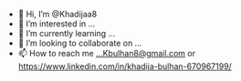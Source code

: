 - 👋 Hi, I’m @Khadijaa8
- 👀 I’m interested in ...
- 🌱 I’m currently learning ...
- 💞️ I’m looking to collaborate on ...
- 📫 How to reach me ...Kbulhan8@gmail.com or https://www.linkedin.com/in/khadija-bulhan-670967199/

<!---
Khadijaa8/Khadijaa8 is a ✨ special ✨ repository because its `README.md` (this file) appears on your GitHub profile.
You can click the Preview link to take a look at your changes.
--->
